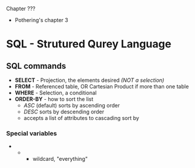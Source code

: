 Chapter ???
- Pothering's chapter 3

# SQL - Strutured Qurey Language

## SQL commands
- **SELECT** - Projection, the elements desired *(NOT a selection)*
- **FROM** - Referenced table, OR Cartesian Product if more than one table
- **WHERE** - Selection, a conditional
- **ORDER-BY** - how to sort the list
  - *ASC* (default) sorts by ascending order
  - *DESC* sorts by descending order
  - accepts a list of attributes to cascading sort by

### Special variables
- * - wildcard, "everything"